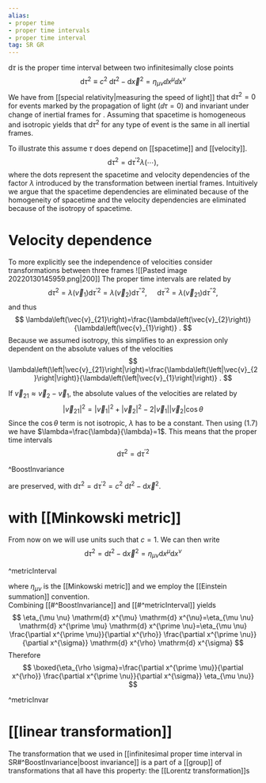 ```yaml
---
alias: 
- proper time
- proper time intervals
- proper time interval
tag: SR GR
---
```

$\mathrm{d} \tau$ is the proper time interval between two infinitesimally close points
$$
        \mathrm{d} \tau^{2} \equiv c^{2} \mathrm{~d} t^{2}-\mathrm{d} \vec{x}^{2}=\eta_{\mu \nu} \dd{x^\mu}\dd{x^\nu}
$$
We have from [[special relativity|measuring the speed of light]] that $\mathrm{d} \tau^{2}=0$ for events marked by the propagation of light ($\dd{\tau}=0$) and invariant under change of inertial frames for . Assuming that spacetime is homogeneous and isotropic yields that $\mathrm{d} \tau^{2}$ for any type of event is the same in all inertial frames. 

To illustrate this assume $\tau$ does depend on [[spacetime]] and [[velocity]].
$$
\mathrm{d} \tau^{2}=\mathrm{d} \tau^{\prime 2} \lambda(\cdots),
$$
where the dots represent the spacetime and velocity dependencies of the factor $\lambda$ introduced by the transformation between inertial frames. Intuitively we argue that the spacetime dependencies are eliminated because of the homogeneity of spacetime and the velocity dependencies are eliminated because of the isotropy of spacetime. 
# Velocity dependence
To more explicitly see the independence of velocities consider transformations between three frames
![[Pasted image 20220130145959.png|200]]
The proper time intervals are related by
$$
\mathrm{d} \tau^{2}=\lambda\left(\vec{v}_{1}\right) \mathrm{d} \tau^{\prime 2}=\lambda\left(\vec{v}_{2}\right) \mathrm{d} \tau^{\prime \prime 2}, \quad \mathrm{~d} \tau^{\prime 2}=\lambda\left(\vec{v}_{21}\right) \mathrm{d} \tau^{\prime \prime 2},
$$
and thus
$$
\lambda\left(\vec{v}_{21}\right)=\frac{\lambda\left(\vec{v}_{2}\right)}{\lambda\left(\vec{v}_{1}\right)} .
$$
Because we assumed isotropy, this simplifies to an expression only dependent on the absolute values of the velocities
$$
\lambda\left(\left|\vec{v}_{21}\right|\right)=\frac{\lambda\left(\left|\vec{v}_{2}\right|\right)}{\lambda\left(\left|\vec{v}_{1}\right|\right)} .
$$

If $\vec{v}_{21} \approx \vec{v}_{2}-\vec{v}_{1}$, the absolute values of the velocities are related by
$$
\left|\vec{v}_{21}\right|^{2}=\left|\vec{v}_{1}\right|^{2}+\left|\vec{v}_{2}\right|^{2}-2\left|\vec{v}_{1}\right|\left|\vec{v}_{2}\right| \cos \theta
$$
Since the $\cos \theta$ term is not isotropic, $\lambda$ has to be a constant. Then using (1.7) we have $\lambda=\frac{\lambda}{\lambda}=1$. This means that the proper time intervals
$$
\mathrm{d} \tau^{2}=\mathrm{d} \tau^{\prime 2}
$$

^BoostInvariance

are preserved, with $\mathrm{d} \tau^{2}=\mathrm{d} \tau^{\prime 2}=c^{2} \mathrm{~d} t^{2}-\mathrm{d} \vec{x}^{2}$. 

# with [[Minkowski metric]]
From now on we will use units such that $c=1$. We can then write
$$
\mathrm{d} \tau^{2}=\mathrm{d} t^{2}-\mathrm{d} \vec{x}^{2}=\eta_{\mu \nu} \mathrm{d} x^{\mu} \mathrm{d} x^{\nu}
$$

^metricInterval

where $\eta_{\mu \nu}$ is the [[Minkowski metric]] and we employ the [[Einstein summation]] convention.  
Combining [[#^BoostInvariance]] and  [[#^metricInterval]] yields
$$
\eta_{\mu \nu} \mathrm{d} x^{\mu} \mathrm{d} x^{\nu}=\eta_{\mu \nu} \mathrm{d} x^{\prime \mu} \mathrm{d} x^{\prime \nu}=\eta_{\mu \nu} \frac{\partial x^{\prime \mu}}{\partial x^{\rho}} \frac{\partial x^{\prime \nu}}{\partial x^{\sigma}} \mathrm{d} x^{\rho} \mathrm{d} x^{\sigma}
$$
Therefore
$$
\boxed{\eta_{\rho \sigma}=\frac{\partial x^{\prime \mu}}{\partial x^{\rho}} \frac{\partial x^{\prime \nu}}{\partial x^{\sigma}} \eta_{\mu \nu}}
$$

^metricInvar

# [[linear transformation]]

The transformation that we used in [[infinitesimal proper time interval in SR#^BoostInvariance|boost invariance]] is a part of a [[group]] of transformations that all have this property: the [[Lorentz transformation]]s

